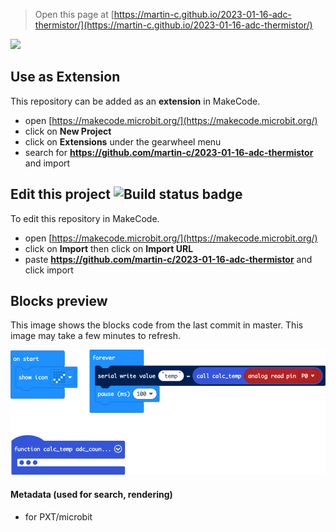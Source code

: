 
> Open this page at [https://martin-c.github.io/2023-01-16-adc-thermistor/](https://martin-c.github.io/2023-01-16-adc-thermistor/)

<image src="circuit.jpg" width=600 />

## Use as Extension

This repository can be added as an **extension** in MakeCode.

* open [https://makecode.microbit.org/](https://makecode.microbit.org/)
* click on **New Project**
* click on **Extensions** under the gearwheel menu
* search for **https://github.com/martin-c/2023-01-16-adc-thermistor** and import

## Edit this project ![Build status badge](https://github.com/martin-c/2023-01-16-adc-thermistor/workflows/MakeCode/badge.svg)

To edit this repository in MakeCode.

* open [https://makecode.microbit.org/](https://makecode.microbit.org/)
* click on **Import** then click on **Import URL**
* paste **https://github.com/martin-c/2023-01-16-adc-thermistor** and click import

## Blocks preview

This image shows the blocks code from the last commit in master.
This image may take a few minutes to refresh.

![A rendered view of the blocks](https://github.com/martin-c/2023-01-16-adc-thermistor/raw/master/.github/makecode/blocks.png)

#### Metadata (used for search, rendering)

* for PXT/microbit
<script src="https://makecode.com/gh-pages-embed.js"></script><script>makeCodeRender("{{ site.makecode.home_url }}", "{{ site.github.owner_name }}/{{ site.github.repository_name }}");</script>
